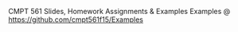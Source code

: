 CMPT 561 Slides, Homework Assignments &amp; Examples
Examples @ https://github.com/cmpt561f15/Examples
